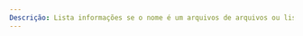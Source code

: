 ```yaml
---
Descrição: Lista informações se o nome é um arquivos de arquivos ou lista se o nome é um diretório.
---
```

